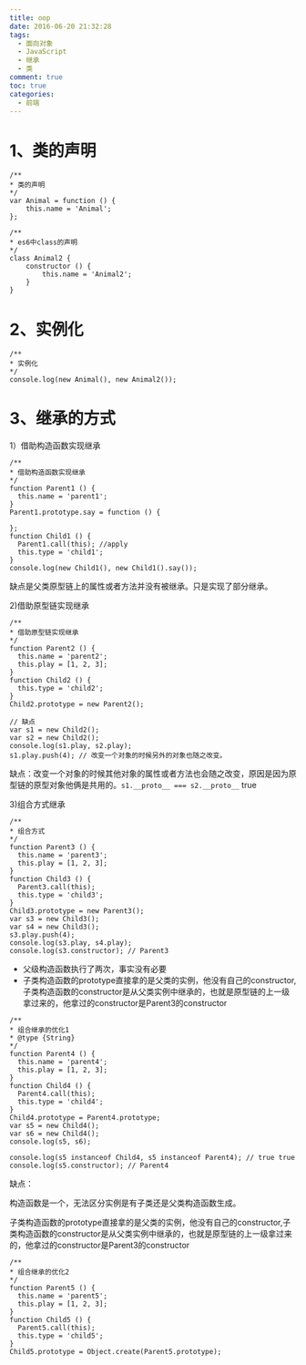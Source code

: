 ```yaml
---
title: oop
date: 2016-06-20 21:32:28
tags:
  - 面向对象
  - JavaScript
  - 继承
  - 类
comment: true
toc: true
categories:
  - 前端
---
```



# 1、类的声明
```
/**
* 类的声明
*/
var Animal = function () {
    this.name = 'Animal';
};

/**
* es6中class的声明
*/
class Animal2 {
    constructor () {
        this.name = 'Animal2';
    }
}
```
<!--more-->
# 2、实例化
```
/**
* 实例化
*/
console.log(new Animal(), new Animal2());
```
# 3、继承的方式
1）借助构造函数实现继承
```
/**
* 借助构造函数实现继承
*/
function Parent1 () {
  this.name = 'parent1';
}
Parent1.prototype.say = function () {

};
function Child1 () {
  Parent1.call(this); //apply
  this.type = 'child1';
}
console.log(new Child1(), new Child1().say());
```

缺点是父类原型链上的属性或者方法并没有被继承。只是实现了部分继承。

2)借助原型链实现继承
```
/**
* 借助原型链实现继承
*/
function Parent2 () {
  this.name = 'parent2';
  this.play = [1, 2, 3];
}
function Child2 () {
  this.type = 'child2';
}
Child2.prototype = new Parent2();

// 缺点
var s1 = new Child2();
var s2 = new Child2();
console.log(s1.play, s2.play);
s1.play.push(4); // 改变一个对象的时候另外的对象也随之改变。
```
缺点：改变一个对象的时候其他对象的属性或者方法也会随之改变，原因是因为原型链的原型对象他俩是共用的。`s1.__proto__ === s2.__proto__` true

3)组合方式继承
```
/**
* 组合方式
*/
function Parent3 () {
  this.name = 'parent3';
  this.play = [1, 2, 3];
}
function Child3 () {
  Parent3.call(this);
  this.type = 'child3';
}
Child3.prototype = new Parent3();
var s3 = new Child3();
var s4 = new Child3();
s3.play.push(4);
console.log(s3.play, s4.play);
console.log(s3.constructor); // Parent3
```

- 父级构造函数执行了两次，事实没有必要
- 子类构造函数的prototype直接拿的是父类的实例，他没有自己的constructor,子类构造函数的constructor是从父类实例中继承的，也就是原型链的上一级拿过来的，他拿过的constructor是Parent3的constructor
```
/**
* 组合继承的优化1
* @type {String}
*/
function Parent4 () {
  this.name = 'parent4';
  this.play = [1, 2, 3];
}
function Child4 () {
  Parent4.call(this);
  this.type = 'child4';
}
Child4.prototype = Parent4.prototype;
var s5 = new Child4();
var s6 = new Child4();
console.log(s5, s6);

console.log(s5 instanceof Child4, s5 instanceof Parent4); // true true
console.log(s5.constructor); // Parent4
```
缺点：

构造函数是一个，无法区分实例是有子类还是父类构造函数生成。

子类构造函数的prototype直接拿的是父类的实例，他没有自己的constructor,子类构造函数的constructor是从父类实例中继承的，也就是原型链的上一级拿过来的，他拿过的constructor是Parent3的constructor
```
/**
* 组合继承的优化2
*/
function Parent5 () {
  this.name = 'parent5';
  this.play = [1, 2, 3];
}
function Child5 () {
  Parent5.call(this);
  this.type = 'child5';
}
Child5.prototype = Object.create(Parent5.prototype);
```
